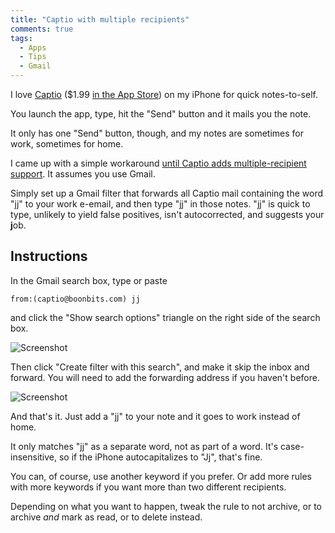 ```yaml
---
title: "Captio with multiple recipients"
comments: true
tags:
  - Apps
  - Tips
  - Gmail
---
```


I love [Captio](http://boonbits.com/captio/) ($1.99 [in the App Store](http://itunes.apple.com/app/captio-email-yourself-1-tap/id370899391?mt=8)) on my iPhone for quick notes-to-self.

You launch the app, type, hit the "Send" button and it mails you the note.

It only has one "Send" button, though, and my notes are sometimes for work, sometimes for home.

I came up with a simple workaround [until Captio adds multiple-recipient support](https://twitter.com/benlenarts/status/230407417211518976). It assumes you use Gmail.

Simply set up a Gmail filter that forwards all Captio mail containing the word "jj" to your work e-email, and then type "jj" in those notes. "jj" is quick to type, unlikely to yield false positives, isn't autocorrected, and suggests your **j**ob.

## Instructions

In the Gmail search box, type or paste

    from:(captio@boonbits.com) jj

and click the "Show search options" triangle on the right side of the search box.

![Screenshot](/images/content/2012-08/filter.png)

Then click "Create filter with this search", and make it skip the inbox and forward. You will need to add the forwarding address if you haven't before.

![Screenshot](/images/content/2012-08/filter2.png)

And that's it. Just add a "jj" to your note and it goes to work instead of home.

It only matches "jj" as a separate word, not as part of a word. It's case-insensitive, so if the iPhone autocapitalizes to "Jj", that's fine.

You can, of course, use another keyword if you prefer. Or add more rules with more keywords if you want more than two different recipients.

Depending on what you want to happen, tweak the rule to not archive, or to archive *and* mark as read, or to delete instead.
